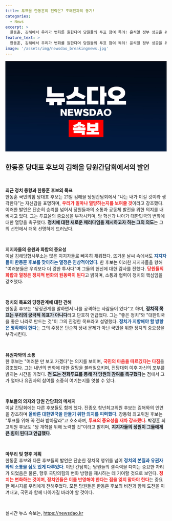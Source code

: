 ```yaml
---
title: 투표율 한동훈의 전략은? 조해진과의 동기!
categories:
  - News
excerpt: >
  한동훈, 김해에서 우리가 변화를 원한다며 당원들의 투표 참여 독려! 윤석열 정부 성공을 위해 추진하는 정치 개혁과 당대표로서의 포부를 담은 뜨거운 연설이 화제를 모았다.
feature_text: >
  한동훈, 김해에서 우리가 변화를 원한다며 당원들의 투표 참여 독려! 윤석열 정부 성공을 위해 추진하는 정치 개혁과 당대표로서의 포부를 담은 뜨거운 연설이 화제를 모았다.
image: '/assets/img/newsdao_breakingnews.jpg'
---
```


<p><img src="/assets/img/newsdao_breakingnews.jpg" alt="ontimetimes 속보" /></p>

<h2 data-ke-size="size26">한동훈 당대표 후보의 김해을 당원간담회에서의 발언</h2>

<p data-ke-size="size16">&nbsp;</p>

<p><strong>최근 정치 동향과 한동훈 후보의 목표</strong><br />
한동훈 국민의힘 당대표 후보는 21일 김해을 당원간담회에서 "나는 내가 이길 것이라 생각한다"는 자신감을 표명하며, <b><span style="color: #ee2323;">우리가 얼마나 열망하는지를 보여줄 것</span></b>이라고 강조했다. 이러한 발언은 단순히 승리를 넘어서 당원들과의 소통과 공동체 발전을 위한 의지를 내비치고 있다. 그는 투표율의 중요성을 부각시키며, 당 혁신과 나아가 대한민국의 변화에 대한 열망을 촉구했다. <b><span style="background-color: #21538527;">정치에 대한 새로운 패러다임을 제시하고자 하는 그의 의도</span></b>는 그의 선언에서 더욱 선명하게 드러났다.</p>

<p data-ke-size="size16">&nbsp;</p>

<p><strong>지지자들의 응원과 화합의 중요성</strong><br />
이날 김해당협사무소는 많은 지지자들로 빼곡히 채워졌다. 뜨거운 날씨 속에서도 <b><span style="color: #1a5490;">지지자들이 한동훈 후보를 맞이하는 열정은 인상적이었다</span></b>. 한 후보는 이러한 지지자들을 향해 "여러분들은 우리보다 더 강한 투사다"며 그들의 헌신에 대한 감사를 전했다. <b><span style="color: #ee2323;">당원들의 화합과 열정은 정치적 변화의 원동력이 된다</span></b>고 밝히며, 소통과 협력이 정치의 핵심임을 강조했다. </p>

<p data-ke-size="size16">&nbsp;</p>

<p><strong>정치의 목표와 당정관계에 대한 견해</strong><br />
한동훈 후보는 "당정관계를 말하면서 나를 공격하는 사람들이 있다"고 하며, <b><span style="background-color: #21538527;"> 정치적 목표는 우리의 궁극적 목표가 아니다</span></b>라고 단호히 언급했다. 그는 "좋은 정치"와 "대한민국을 좋은 나라로 만드는 것"이 그의 진정한 목표라고 설명했다. <b><span style="color: #1a5490;">정치가 지향해야 할 방향은 명확해야 한다</span></b>는 그의 주장은 단순히 당내 문제가 아닌 국민을 위한 정치의 중요성을 부각시킨다.</p>

<p data-ke-size="size16">&nbsp;</p>

<p><strong>유권자와의 소통</strong><br />
한 후보는 "여러분 만 보고 가겠다"는 의지를 보이며, <b><span style="color: #ee2323;">국민의 마음을 따르겠다는 다짐</span></b>을 강조했다. 그는 내년의 변화에 대한 갈망을 불러일으키며, 전당대회 이후 자신의 포부를 밝히는 시간을 가졌다. <b><span style="background-color: #21538527;">전 도는 전화투표를 통해 각 당원의 참여를 촉구했다</span></b>는 점에서 그가 얼마나 유권자의 참여를 소중히 여기는지를 엿볼 수 있다.</p>

<p data-ke-size="size16">&nbsp;</p>

<p><strong>후보들의 의지와 당원 간담회의 메세지</strong><br />
이날 간담회에는 다른 후보들도 함께 했다. 진종오 청년최고위원 후보는 김해와의 인연을 강조하며 <b><span style="color: #1a5490;">올바른 대한민국을 만들기 위한 의지를 피력했다</span></b>. 장동혁 최고위원 후보는 "투표를 위해 꼭 전화 받아달라"고 호소하며, <b><span style="color: #ee2323;">투표의 중요성을 재차 강조했다</span></b>. 박정훈 최고위원 후보도 "당 개혁을 위해 노력할 것"이라고 밝히며, <b><span style="background-color: #21538527;">지지자들의 성원이 그들에게 큰 힘이 된다고 언급했다</span></b>.</p>

<p data-ke-size="size16">&nbsp;</p>

<p><strong>마무리 및 향후 계획</strong><br />
한동훈 후보와 다른 후보들의 발언은 단순한 정치적 행위를 넘어 <b><span style="color: #1a5490;">정치의 본질과 유권자와의 소통을 심도 있게 다루었다</span></b>. 이번 간담회는 당원들의 결속력을 다지는 중요한 자리가 되었음은 물론, 향후 국민의힘의 변화 방향을 제시하는 데 기여할 것으로 보인다. <b><span style="color: #ee2323;">정치는 변화하는 것이며, 정치인들은 이를 반영해야 한다는 점을 잊지 말아야 한다</span></b>는 중요한 메시지를 우리에게 전해주었다. 모든 당원들은 한동훈 후보의 비전과 함께 도전을 이겨내고, 국민과 함께 나아가길 바라야 할 것이다.</p>

<p data-ke-size="size16">&nbsp;</p>
실시간 뉴스 속보는, <a href="https://newsdao.kr" rel="dofollow">https://newsdao.kr</a>


